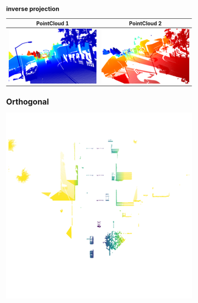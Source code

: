 ### inverse projection


PointCloud 1 | PointCloud 2
------------ | -------------
![cell 1](https://github.com/dparksports/inverse-projection/blob/master/pointcloud.png) | ![cell 2](https://github.com/dparksports/inverse-projection/blob/master/cloudpoint2.png)


Orthogonal 
------------ 
![cell 2](https://github.com/dparksports/inverse-projection/blob/master/orthogonal2.png)
